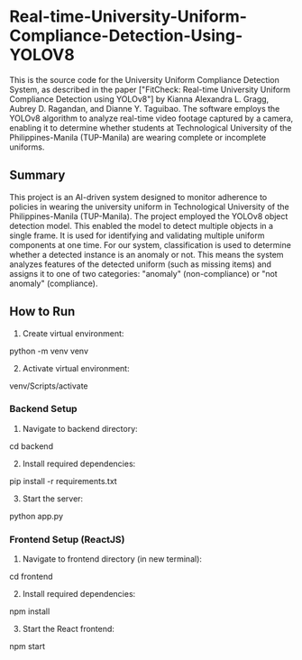 # Real-time-University-Uniform-Compliance-Detection-Using-YOLOV8

This is the source code for the University Uniform Compliance Detection System, as described in the paper ["FitCheck: Real-time University Uniform Compliance Detection using YOLOv8"] by Kianna Alexandra L. Gragg, Aubrey D. Ragandan, and Dianne Y. Taguibao. The software employs the YOLOv8 algorithm to analyze real-time video footage captured by a camera, enabling it to determine whether students at Technological University of the Philippines-Manila (TUP-Manila) are wearing complete or incomplete uniforms.

## Summary

This project is an AI-driven system designed to monitor adherence to policies in wearing the university uniform in Technological University of the Philippines-Manila (TUP-Manila). The project employed the YOLOv8 object detection model. This enabled the model to detect multiple objects in a single frame. It is used for identifying and validating multiple uniform components at one time. For our system, classification is used to determine whether a detected instance is an anomaly or not. This means the system analyzes features of the detected uniform (such as missing items) and assigns it to one of two categories: "anomaly" (non-compliance) or "not anomaly" (compliance).

## How to Run

1. Create virtual environment:

python -m venv venv

2. Activate virtual environment:

venv/Scripts/activate

### Backend Setup

1. Navigate to backend directory:

cd backend

2. Install required dependencies:

pip install -r requirements.txt

3. Start the server:

python app.py

### Frontend Setup (ReactJS)

1. Navigate to frontend directory (in new terminal):

cd frontend

2. Install required dependencies:

npm install

3. Start the React frontend:

npm start
